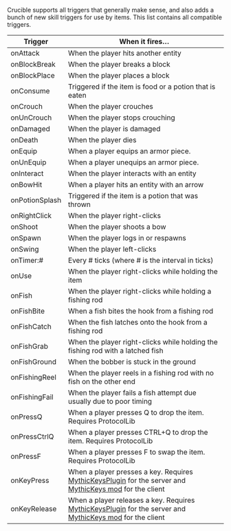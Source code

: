 Crucible supports all triggers that generally make sense, and also adds a bunch of new skill triggers for use by items. This list contains all compatible triggers.

| Trigger        | When it fires…                                                                 |
|----------------|--------------------------------------------------------------------------------|
| onAttack       | When the player hits another entity                                            |
| onBlockBreak   | When the player breaks a block                                                 |
| onBlockPlace   | When the player places a block                                                 |
| onConsume      | Triggered if the item is food or a potion that is eaten                        |
| onCrouch       | When the player crouches                                                       |
| onUnCrouch     | When the player stops crouching                                                |
| onDamaged      | When the player is damaged                                                     |
| onDeath        | When the player dies                                                           |
| onEquip        | When a player equips an armor piece.                                           |
| onUnEquip      | When a player unequips an armor piece.                                         |
| onInteract     | When the player interacts with an entity                                       |
| onBowHit       | When a player hits an entity with an arrow                                     |
| onPotionSplash | Triggered if the item is a potion that was thrown                              |
| onRightClick   | When the player right-clicks                                                   |
| onShoot        | When the player shoots a bow                                                   |
| onSpawn        | When the player logs in or respawns                                            |
| onSwing        | When the player left-clicks                                                    |
| onTimer:#      | Every # ticks (where # is the interval in ticks)                               |
| onUse          | When the player right-clicks while holding the item                            |
| onFish         | When the player right-clicks while holding a fishing rod                       |
| onFishBite     | When a fish bites the hook from a fishing rod                                  |
| onFishCatch    | When the fish latches onto the hook from a fishing rod                         |
| onFishGrab     | When the player right-clicks while holding the fishing rod with a latched fish |
| onFishGround   | When the bobber is stuck in the ground                                         |
| onFishingReel  | When the player reels in a fishing rod with no fish on the other end           |
| onFishingFail  | When the player fails a fish attempt due usually due to poor timing            |
| onPressQ       | When a player presses Q to drop the item. Requires ProtocolLib                 |
| onPressCtrlQ   | When a player presses CTRL+Q to drop the item. Requires ProtocolLib            |
| onPressF       | When a player presses F to swap the item. Requires ProtocolLib                 |
| onKeyPress     | When a player presses a key. Requires [MythicKeysPlugin](https://www.spigotmc.org/resources/mythickeysplugin-custom-keybinds-api.98893/) for the server and [MythicKeys mod](https://github.com/ASangarin/MythicKeys) for the client |
| onKeyRelease    | When a player releases a key. Requires [MythicKeysPlugin](https://www.spigotmc.org/resources/mythickeysplugin-custom-keybinds-api.98893/) for the server and [MythicKeys mod](https://github.com/ASangarin/MythicKeys) for the client |